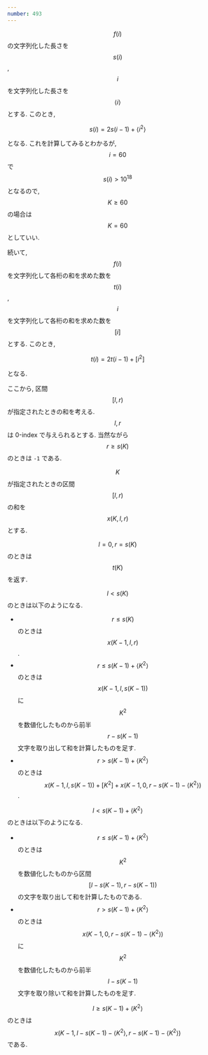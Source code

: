 ```yaml
---
number: 493
---
```

$$ f(i) $$ の文字列化した長さを $$ s(i) $$, $$ i $$ を文字列化した長さを $$ \langle i \rangle $$ とする. このとき,

$$
s(i) = 2s(i-1) + \langle i^2 \rangle
$$

となる. これを計算してみるとわかるが, $$ i = 60 $$ で $$ s(i) \gt 10^{18} $$ となるので, $$ K \geq 60 $$ の場合は $$ K = 60 $$ としていい.

続いて, $$ f(i) $$ を文字列化して各桁の和を求めた数を $$ t(i) $$, $$ i $$ を文字列化して各桁の和を求めた数を $$ [i] $$ とする. このとき,

$$
t(i) = 2t(i-1) + [i^2]
$$

となる.

ここから, 区間 $$ [l, r) $$ が指定されたときの和を考える. $$ l, r $$ は 0-index で与えられるとする. 当然ながら $$ r \geq s(K) $$ のときは `-1` である.

$$ K $$ が指定されたときの区間 $$ [l, r) $$ の和を $$ x(K, l, r) $$ とする.

$$ l = 0, r = s(K) $$ のときは $$ t(K) $$ を返す.

$$ l \lt s(K) $$ のときは以下のようになる.

* $$ r \leq s(K) $$ のときは $$ x(K-1, l, r) $$.
* $$ r \leq s(K-1) + \langle K^2 \rangle $$ のときは $$ x(K-1, l, s(K-1)) $$ に $$ K^2 $$ を数値化したものから前半 $$ r-s(K-1) $$ 文字を取り出して和を計算したものを足す.
* $$ r \gt s(K-1) + \langle K^2 \rangle $$ のときは $$ x(K-1, l, s(K-1)) + [K^2] + x(K-1, 0, r-s(K-1)-\langle K^2 \rangle) $$.

$$ l \lt s(K-1) + \langle K^2 \rangle $$ のときは以下のようになる.

* $$ r \leq s(K-1) + \langle K^2 \rangle $$ のときは $$ K^2 $$ を数値化したものから区間 $$ [l-s(K-1), r-s(K-1)) $$ の文字を取り出して和を計算したものである.
* $$ r \gt s(K-1) + \langle K^2 \rangle $$ のときは $$ x(K-1, 0, r-s(K-1)-\langle K^2 \rangle) $$ に $$ K^2 $$ を数値化したものから前半 $$ l-s(K-1) $$ 文字を取り除いて和を計算したものを足す.

$$ l \geq s(K-1) + \langle K^2 \rangle $$ のときは $$ x(K-1, l-s(K-1)-\langle K^2 \rangle, r-s(K-1)-\langle K^2 \rangle) $$ である.
